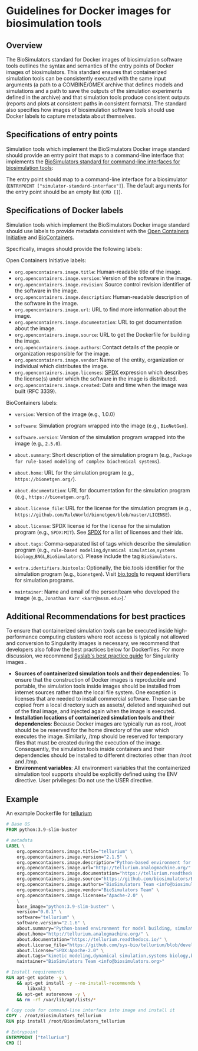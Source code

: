 # Guidelines for Docker images for biosimulation tools

## Overview
The BioSimulators standard for Docker images of biosimulation software tools outlines the syntax and semantics of the entry points of Docker images of biosimulators. This standard ensures that containerized simulation tools can be consistently executed with the same input arguments (a path to a COMBINE/OMEX archive that defines models and simulations and a path to save the outputs of the simulation experiments defined in the archive) and that simulation tools produce consistent outputs (reports and plots at consistent paths in consistent formats). The standard also specifies how images of biosimulation software tools should use Docker labels to capture metadata about themselves.


## Specifications of entry points 

Simulation tools which implement the BioSimulators Docker image standard should provide an entry point that maps to a command-line interface that implements the [BioSimulators standard for command-line interfaces for biosimulation tools](./interfaces.md):

The entry point should map to a command-line interface for a biosimulator (`ENTRYPOINT ["simulator-standard-interface"]`).
The default arguments for the entry point should be an empty list (`CMD []`).

## Specifications of Docker labels

Simulation tools which implement the BioSimulators Docker image standard should use labels to provide metadata consistent with the [Open Containers Initiative](https://opencontainers.org/)  and [BioContainers](https://biocontainers.pro/).

Specifically, images should provide the following labels:

Open Containers Initiative labels:

- `org.opencontainers.image.title`: Human-readable title of the image.
- `org.opencontainers.image.version`: Version of the software in the image.
- `org.opencontainers.image.revision`: Source control revision identifier of the software in the image.
- `org.opencontainers.image.description`: Human-readable description of the software in the image.
- `org.opencontainers.image.url`: URL to find more information about the image.
- `org.opencontainers.image.documentation`: URL to get documentation about the image.
- `org.opencontainers.image.source`: URL to get the Dockerfile for building the image.
- `org.opencontainers.image.authors`: Contact details of the people or organization responsible for the image.
- `org.opencontainers.image.vendor`: Name of the entity, organization or individual which distributes the image.
- `org.opencontainers.image.licenses`: [SPDX](https://spdx.org/) expression which describes the license(s) under which the software in the image is distributed.
- `org.opencontainers.image.created`: Date and time when the image was built (RFC 3339).

BioContainers labels:

- `version`: Version of the image (e.g., 1.0.0)

- `software`: Simulation program wrapped into the image (e.g., `BioNetGen`).
- `software.version`: Version of the simulation program wrapped into the image (e.g., `2.5.0`).
- `about.summary`: Short description of the simulation program (e.g., `Package for rule-based modeling of complex biochemical systems`).
- `about.home`: URL for the simulation program (e.g., `https://bionetgen.org/`).
- `about.documentation`: URL for documentation for the simulation program (e.g., `https://bionetgen.org/`).
- `about.license_file`: URL for the license for the simulation program (e.g., `https://github.com/RuleWorld/bionetgen/blob/master/LICENSE`).
- `about.license`: SPDX license id for the license for the simulation program (e.g., `SPDX:MIT`). See [SPDX](https://spdx.org/)  for a list of licenses and their ids.
- `about.tags`: Comma-separated list of tags which describe the simulation program (e.g., `rule-based modeling`,`dynamical simulation`,`systems biology`,`BNGL`,`BioSimulators`). Please include the tag `BioSimulators`.
- `extra.identifiers.biotools`: Optionally, the bio.tools identifier for the simulation program (e.g., `bionetgen`). Visit [bio.tools](https://bio.tools/)  to request identifiers for simulation programs.
- `maintainer`: Name and email of the person/team who developed the image (e.g., `Jonathan Karr <karr@mssm.edu>`).'


## Additional Recommendations for best practices

To ensure that containerized simulation tools can be executed inside high-performance computing clusters where root access is typically not allowed and conversion to Singularity images is necessary, we recommend that developers also follow the best practices below for Dockerfiles. For more discussion, we recommend [Syslab's best practice guide](https://sylabs.io/guides/3.7/user-guide/singularity_and_docker.html#best-practices) for Singularity images .

- **Sources of containerized simulation tools and their dependencies**: To ensure that the construction of Docker images is reproducible and portable, the simulation tools inside images should be installed from internet sources rather than the local file system. One exception is licenses that are needed to install commercial software. These can be copied from a local directory such as assets/, deleted and squashed out of the final image, and injected again when the image is executed.
- **Installation locations of containerized simulation tools and their dependencies**: Because Docker images are typically run as root, /root should be be reserved for the home directory of the user which executes the image. Similarly, /tmp should be reserved for temporary files that must be created during the execution of the image. Consequently, the simulation tools inside containers and their dependencies should be installed to different directories other than /root and /tmp.
- **Environment variables**: All environment variables that the containerized simulation tool supports should be explicitly defined using the ENV directive.
User privileges: Do not use the USER directive.

## Example

An example Dockerfile for [tellurium](http://tellurium.analogmachine.org/)

```Dockerfile
# Base OS
FROM python:3.9-slim-buster

# metadata
LABEL \
    org.opencontainers.image.title="tellurium" \
    org.opencontainers.image.version="2.1.5" \
    org.opencontainers.image.description="Python-based environment for model building, simulation, and analysis that facilitates reproducibility of models in systems and synthetic biology" \
    org.opencontainers.image.url="http://tellurium.analogmachine.org/" \
    org.opencontainers.image.documentation="https://tellurium.readthedocs.io/" \
    org.opencontainers.image.source="https://github.com/biosimulators/Biosimulators_tellurium" \
    org.opencontainers.image.authors="BioSimulators Team <info@biosimulators.org>" \
    org.opencontainers.image.vendor="BioSimulators Team" \
    org.opencontainers.image.licenses="Apache-2.0" \
    \
    base_image="python:3.9-slim-buster" \
    version="0.0.1" \
    software="tellurium" \
    software.version="2.1.6" \
    about.summary="Python-based environment for model building, simulation, and analysis that facilitates reproducibility of models in systems and synthetic biology" \
    about.home="http://tellurium.analogmachine.org/" \
    about.documentation="https://tellurium.readthedocs.io/" \
    about.license_file="https://github.com/sys-bio/tellurium/blob/develop/LICENSE.txt" \
    about.license="SPDX:Apache-2.0" \
    about.tags="kinetic modeling,dynamical simulation,systems biology,biochemical networks,SBML,SED-ML,COMBINE,OMEX,BioSimulators" \
    maintainer="BioSimulators Team <info@biosimulators.org>"

# Install requirements
RUN apt-get update -y \
    && apt-get install -y --no-install-recommends \
        libxml2 \
    && apt-get autoremove -y \
    && rm -rf /var/lib/apt/lists/*

# Copy code for command-line interface into image and install it
COPY . /root/Biosimulators_tellurium
RUN pip install /root/Biosimulators_tellurium

# Entrypoint
ENTRYPOINT ["tellurium"]
CMD []
```